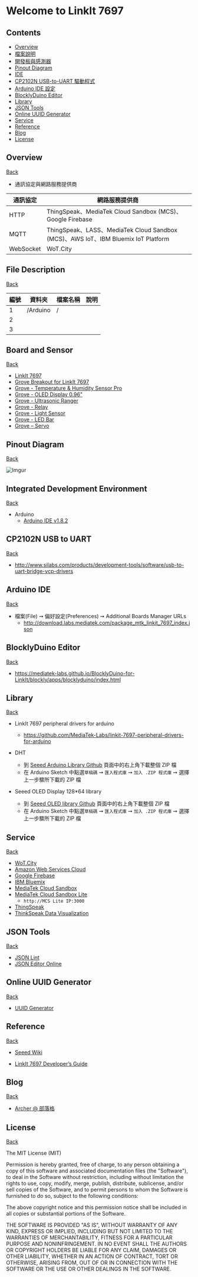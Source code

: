 # Welcome to LinkIt 7697 

## Contents

- [Overview](#overview)
- [檔案說明](#file-description)
- [開發板與感測器](#board-and-sensor)
- [Pinout Diagram](#pinout-diagram)
- [IDE](#integrated-development-environment)
- [CP2102N USB-to-UART 驅動程式](#cp2102n-usb-to-uart)
- [Arduino IDE 設定](#arduino-ide)
- [BlocklyDuino Editor](#blocklyduino-editor)
- [Library](#library)
- [JSON Tools](#json-tools)
- [Online UUID Generator](#online-uuid-generator)
- [Service](#service)
- [Reference](#reference)
- [Blog](#blog)
- [License](#license)

## Overview       
[Back](#contents)

* 通訊協定與網路服務提供商                 
                            
| 通訊協定 | 網路服務提供商 |
|---|---|
| HTTP | ThingSpeak、MediaTek Cloud Sandbox (MCS)、Google Firebase |
| MQTT | ThingSpeak、LASS、MediaTek Cloud Sandbox (MCS)、AWS IoT、IBM Bluemix IoT Platform |
| WebSocket | WoT.City | 
    
## File Description
[Back](#contents)     

| 編號 | 資料夾 |  檔案名稱 | 說明  |
|---|---|---|---|
|1| /Arduino  |  / |   |
|2|   |   |   |
|3|   |   |   |

## Board and Sensor
[Back](#contents)

* [LinkIt 7697](https://www.seeedstudio.com/LinkIt-7697-p-2818.html)
* [Grove Breakout for LinkIt 7697](https://www.seeedstudio.com/Grove-Breakout-for-LinkIt-7697-p-2835.html)
* [Grove - Temperature & Humidity Sensor Pro](https://www.seeedstudio.com/Grove-Temperature%26Humidity-Sensor-Pro-p-838.html)
* [Grove - OLED Display 0.96"](https://www.seeedstudio.com/Grove-OLED-Display-0.96%22-p-781.html)
* [Grove - Ultrasonic Ranger](https://www.seeedstudio.com/Grove-Ultrasonic-Ranger-p-960.html)
* [Grove - Relay](https://www.seeedstudio.com/Grove-Relay-p-769.html)
* [Grove - Light Sensor](https://www.seeedstudio.com/Grove-Light-Sensor-v1.2-p-2727.html)
* [Grove - LED Bar](https://www.seeedstudio.com/Grove-LED-Bar-v2.0-p-2474.html)
* [Grove – Servo](https://www.seeedstudio.com/Grove-Servo-p-1241.html)

## Pinout Diagram
[Back](#contents)

![Imgur](http://i.imgur.com/hhcMv9w.png)

## Integrated Development Environment
[Back](#contents)

 * Arduino
   *  [Arduino IDE v1.8.2](https://www.arduino.cc/en/Main/Software)
   
## CP2102N USB to UART 
[Back](#contents)

 * http://www.silabs.com/products/development-tools/software/usb-to-uart-bridge-vcp-drivers
 
## Arduino IDE
[Back](#contents)

 * 檔案(File) ➙ 偏好設定(Preferences) ➙ Additional Boards Manager URLs
   * http://download.labs.mediatek.com/package_mtk_linkit_7697_index.json 
   
## BlocklyDuino Editor
[Back](#contents)

 * https://mediatek-labs.github.io/BlocklyDuino-for-LinkIt/blockly/apps/blocklyduino/index.html   

## Library
[Back](#contents)

* LinkIt 7697 peripheral drivers for arduino
   * https://github.com/MediaTek-Labs/linkit-7697-peripheral-drivers-for-arduino
   
* DHT
   *  到 [Seeed Arduino Library Github](https://github.com/Seeed-Studio/Grove_Temperature_And_Humidity_Sensor) 頁面中的右上角下載整個 ZIP 檔
   *  在 Arduino Sketch 中點選```草稿碼``` ➙ ```匯入程式庫``` ➙ ```加入 .ZIP 程式庫```  ➙ 選擇上一步驟所下載的 ZIP 檔

* Seeed OLED Display 128*64 library

   *  到 [Seeed OLED library Github](https://github.com/Seeed-Studio/OLED_Display_128X64) 頁面中的右上角下載整個 ZIP 檔
   *  在 Arduino Sketch 中點選```草稿碼``` ➙ ```匯入程式庫``` ➙ ```加入 .ZIP 程式庫```  ➙ 選擇上一步驟所下載的 ZIP 檔
      
## Service
[Back](#contents)

* [WoT.City](https://wotcity.com/)
* [Amazon Web Services Cloud](https://aws.amazon.com/tw/)
* [Google Firebase](https://firebase.google.com/)
* [IBM Bluemix](https://console.ng.bluemix.net/)
* [MediaTek Cloud Sandbox](https://mcs.mediatek.com)
* [MediaTek Cloud Sandbox Lite](https://github.com/MCS-Lite/mcs-lite-app/releases)
   *  ```http://MCS Lite IP:3000```
* [ThingSpeak](https://thingspeak.com/)
* [ThinkSpeak Data Visualization](nrl.iis.sinica.edu.tw/LASS/PM25.php?site=III&city=台北市&district=信義區&channel=152239&apikey=9ND1FVDPKLQGPDRI)

## JSON Tools
[Back](#contents)

 * [JSON Lint](http://jsonlint.com/)
 * [JSON Editor Online](http://www.jsoneditoronline.org/)

## Online UUID Generator
[Back](#contents)

* [UUID Generator](https://www.uuidgenerator.net/)

## Reference
[Back](#contents)

* [Seeed Wiki](http://wiki.seeed.cc/)

* [LinkIt 7697 Developer’s Guide](https://labs.mediatek.com/zh-tw/chipset/MT7697)

## Blog
[Back](#contents)

* [Archer @ 部落格](https://github.com/ArcherHuang/MyBlog/blob/master/README.md)

## License
[Back](#contents)

The MIT License (MIT)

Permission is hereby granted, free of charge, to any person obtaining a copy of this software and associated documentation files (the "Software"), to deal in the Software without restriction, including without limitation the rights to use, copy, modify, merge, publish, distribute, sublicense, and/or sell copies of the Software, and to permit persons to whom the Software is furnished to do so, subject to the following conditions:

The above copyright notice and this permission notice shall be included in all copies or substantial portions of the Software.

THE SOFTWARE IS PROVIDED "AS IS", WITHOUT WARRANTY OF ANY KIND, EXPRESS OR IMPLIED, INCLUDING BUT NOT LIMITED TO THE WARRANTIES OF MERCHANTABILITY, FITNESS FOR A PARTICULAR PURPOSE AND NONINFRINGEMENT. IN NO EVENT SHALL THE AUTHORS OR COPYRIGHT HOLDERS BE LIABLE FOR ANY CLAIM, DAMAGES OR OTHER LIABILITY, WHETHER IN AN ACTION OF CONTRACT, TORT OR OTHERWISE, ARISING FROM, OUT OF OR IN CONNECTION WITH THE SOFTWARE OR THE USE OR OTHER DEALINGS IN THE SOFTWARE.

